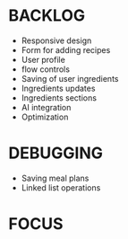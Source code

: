 # BACKLOG

* Responsive design
* Form for adding recipes
* User profile
* flow controls
* Saving of user ingredients
* Ingredients updates
* Ingredients sections
* AI integration
* Optimization

# DEBUGGING

* Saving meal plans
* Linked list operations

# FOCUS